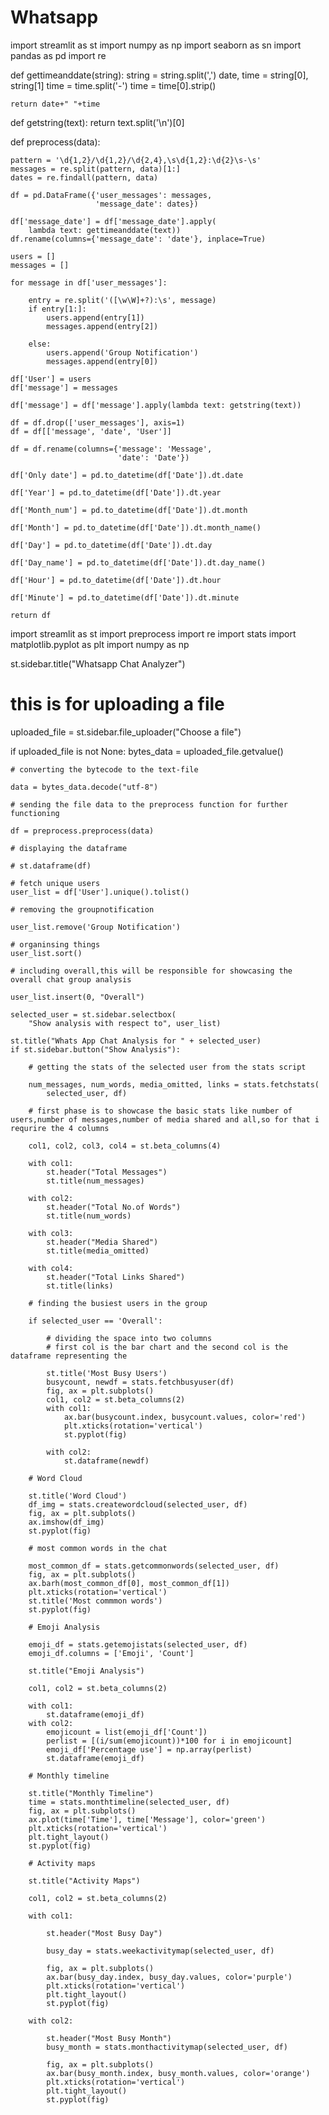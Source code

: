 # Whatsapp
import streamlit as st
import numpy as np
import seaborn as sn
import pandas as pd
import re


def gettimeanddate(string):
    string = string.split(',')
    date, time = string[0], string[1]
    time = time.split('-')
    time = time[0].strip()

    return date+" "+time


def getstring(text):
    return text.split('\n')[0]


def preprocess(data):

    pattern = '\d{1,2}/\d{1,2}/\d{2,4},\s\d{1,2}:\d{2}\s-\s'
    messages = re.split(pattern, data)[1:]
    dates = re.findall(pattern, data)

    df = pd.DataFrame({'user_messages': messages,
                       'message_date': dates})

    df['message_date'] = df['message_date'].apply(
        lambda text: gettimeanddate(text))
    df.rename(columns={'message_date': 'date'}, inplace=True)

    users = []
    messages = []

    for message in df['user_messages']:

        entry = re.split('([\w\W]+?):\s', message)
        if entry[1:]:
            users.append(entry[1])
            messages.append(entry[2])

        else:
            users.append('Group Notification')
            messages.append(entry[0])

    df['User'] = users
    df['message'] = messages

    df['message'] = df['message'].apply(lambda text: getstring(text))

    df = df.drop(['user_messages'], axis=1)
    df = df[['message', 'date', 'User']]

    df = df.rename(columns={'message': 'Message',
                            'date': 'Date'})

    df['Only date'] = pd.to_datetime(df['Date']).dt.date

    df['Year'] = pd.to_datetime(df['Date']).dt.year

    df['Month_num'] = pd.to_datetime(df['Date']).dt.month

    df['Month'] = pd.to_datetime(df['Date']).dt.month_name()

    df['Day'] = pd.to_datetime(df['Date']).dt.day

    df['Day_name'] = pd.to_datetime(df['Date']).dt.day_name()

    df['Hour'] = pd.to_datetime(df['Date']).dt.hour

    df['Minute'] = pd.to_datetime(df['Date']).dt.minute

    return df
import streamlit as st
import preprocess
import re
import stats
import matplotlib.pyplot as plt
import numpy as np


st.sidebar.title("Whatsapp Chat Analyzer")

# this is for uploading a file

uploaded_file = st.sidebar.file_uploader("Choose a file")

if uploaded_file is not None:
    bytes_data = uploaded_file.getvalue()

    # converting the bytecode to the text-file

    data = bytes_data.decode("utf-8")

    # sending the file data to the preprocess function for further functioning

    df = preprocess.preprocess(data)

    # displaying the dataframe

    # st.dataframe(df)

    # fetch unique users
    user_list = df['User'].unique().tolist()

    # removing the groupnotification

    user_list.remove('Group Notification')

    # organinsing things
    user_list.sort()

    # including overall,this will be responsible for showcasing the  overall chat group analysis

    user_list.insert(0, "Overall")

    selected_user = st.sidebar.selectbox(
        "Show analysis with respect to", user_list)

    st.title("Whats App Chat Analysis for " + selected_user)
    if st.sidebar.button("Show Analysis"):

        # getting the stats of the selected user from the stats script

        num_messages, num_words, media_omitted, links = stats.fetchstats(
            selected_user, df)

        # first phase is to showcase the basic stats like number of users,number of messages,number of media shared and all,so for that i requrire the 4 columns

        col1, col2, col3, col4 = st.beta_columns(4)

        with col1:
            st.header("Total Messages")
            st.title(num_messages)

        with col2:
            st.header("Total No.of Words")
            st.title(num_words)

        with col3:
            st.header("Media Shared")
            st.title(media_omitted)

        with col4:
            st.header("Total Links Shared")
            st.title(links)

        # finding the busiest users in the group

        if selected_user == 'Overall':

            # dividing the space into two columns
            # first col is the bar chart and the second col is the dataframe representing the

            st.title('Most Busy Users')
            busycount, newdf = stats.fetchbusyuser(df)
            fig, ax = plt.subplots()
            col1, col2 = st.beta_columns(2)
            with col1:
                ax.bar(busycount.index, busycount.values, color='red')
                plt.xticks(rotation='vertical')
                st.pyplot(fig)

            with col2:
                st.dataframe(newdf)

        # Word Cloud

        st.title('Word Cloud')
        df_img = stats.createwordcloud(selected_user, df)
        fig, ax = plt.subplots()
        ax.imshow(df_img)
        st.pyplot(fig)

        # most common words in the chat

        most_common_df = stats.getcommonwords(selected_user, df)
        fig, ax = plt.subplots()
        ax.barh(most_common_df[0], most_common_df[1])
        plt.xticks(rotation='vertical')
        st.title('Most commmon words')
        st.pyplot(fig)

        # Emoji Analysis

        emoji_df = stats.getemojistats(selected_user, df)
        emoji_df.columns = ['Emoji', 'Count']

        st.title("Emoji Analysis")

        col1, col2 = st.beta_columns(2)

        with col1:
            st.dataframe(emoji_df)
        with col2:
            emojicount = list(emoji_df['Count'])
            perlist = [(i/sum(emojicount))*100 for i in emojicount]
            emoji_df['Percentage use'] = np.array(perlist)
            st.dataframe(emoji_df)

        # Monthly timeline

        st.title("Monthly Timeline")
        time = stats.monthtimeline(selected_user, df)
        fig, ax = plt.subplots()
        ax.plot(time['Time'], time['Message'], color='green')
        plt.xticks(rotation='vertical')
        plt.tight_layout()
        st.pyplot(fig)

        # Activity maps

        st.title("Activity Maps")

        col1, col2 = st.beta_columns(2)

        with col1:

            st.header("Most Busy Day")

            busy_day = stats.weekactivitymap(selected_user, df)

            fig, ax = plt.subplots()
            ax.bar(busy_day.index, busy_day.values, color='purple')
            plt.xticks(rotation='vertical')
            plt.tight_layout()
            st.pyplot(fig)

        with col2:

            st.header("Most Busy Month")
            busy_month = stats.monthactivitymap(selected_user, df)

            fig, ax = plt.subplots()
            ax.bar(busy_month.index, busy_month.values, color='orange')
            plt.xticks(rotation='vertical')
            plt.tight_layout()
            st.pyplot(fig)

